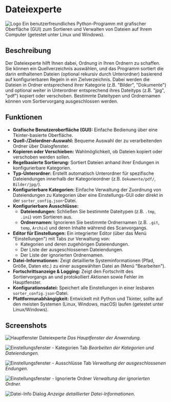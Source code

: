# Dateiexperte

![Logo](img/logo.jpg) Ein benutzerfreundliches Python-Programm mit grafischer Oberfläche (GUI) zum Sortieren und Verwalten von Dateien auf Ihrem Computer (getestet unter Linux und Windows).

## Beschreibung

Der Dateiexperte hilft Ihnen dabei, Ordnung in Ihren Ordnern zu schaffen. Sie können ein Quellverzeichnis auswählen, und das Programm sortiert die darin enthaltenen Dateien (optional rekursiv durch Unterordner) basierend auf konfigurierbaren Regeln in ein Zielverzeichnis. Dabei werden die Dateien in Ordner entsprechend ihrer Kategorie (z.B. "Bilder", "Dokumente") und optional weiter in Unterordner entsprechend ihres Dateityps (z.B. "jpg", "pdf") kopiert oder verschoben. Bestimmte Dateitypen und Ordnernamen können vom Sortiervorgang ausgeschlossen werden.

## Funktionen

* **Grafische Benutzeroberfläche (GUI):** Einfache Bedienung über eine Tkinter-basierte Oberfläche.
* **Quell-/Zielordner-Auswahl:** Bequeme Auswahl der zu verarbeitenden Ordner über Dialogfenster.
* **Kopieren oder Verschieben:** Wahlmöglichkeit, ob Dateien kopiert oder verschoben werden sollen.
* **Regelbasierte Sortierung:** Sortiert Dateien anhand ihrer Endungen in konfigurierbare Kategorien.
* **Typ-Unterordner:** Erstellt automatisch Unterordner für spezifische Dateiendungen innerhalb der Kategorieordner (z.B. `Dokumente/pdf/`, `Bilder/jpg/`).
* **Konfigurierbare Kategorien:** Einfache Verwaltung der Zuordnung von Dateiendungen zu Kategorien über eine Einstellungs-GUI oder direkt in der `sorter_config.json`-Datei.
* **Konfigurierbare Ausschlüsse:**
    * **Dateiendungen:** Schließen Sie bestimmte Dateitypen (z.B. `.tmp`, `.ini`) vom Sortieren aus.
    * **Ordnernamen:** Ignorieren Sie bestimmte Ordnernamen (z.B. `.git`, `temp`, `Archiv`) und deren Inhalte während des Scanvorgangs.
* **Editor für Einstellungen:** Ein integrierter Editor (über das Menü "Einstellungen") mit Tabs zur Verwaltung von:
    * Kategorien und deren zugehörigen Dateiendungen.
    * Der Liste der ausgeschlossenen Dateiendungen.
    * Der Liste der ignorierten Ordnernamen.
* **Datei-Informationen:** Zeigt detaillierte Systeminformationen (Pfad, Größe, Daten etc.) zu einer ausgewählten Datei an (Menü "Bearbeiten").
* **Fortschrittsanzeige & Logging:** Zeigt den Fortschritt des Sortiervorgangs an und protokolliert Aktionen sowie Fehler im Hauptfenster.
* **Konfigurationsdatei:** Speichert alle Einstellungen in einer lesbaren `sorter_config.json`-Datei.
* **Plattformunabhängigkeit:** Entwickelt mit Python und Tkinter, sollte auf den meisten Systemen (Linux, Windows, macOS) laufen (getestet unter Linux/Windows).

## Screenshots

![Hauptfenster Dateiexperte](img/Screenshot_Hauptfenster.png)
*Das Hauptfenster der Anwendung.*

![Einstellungsfenster - Kategorien Tab](img/Screenshot_Kategorien.png)
*Bearbeiten der Kategorien und Dateiendungen.*

![Einstellungsfenster - Ausschlüsse Tab](img/Screenshot_AusgeschlosseneEndungen.png)
*Verwaltung der ausgeschlossenen Endungen.*

![Einstellungsfenster - Ignorierte Ordner](img/Screenshot_IgnorierteOrdner.png)
*Verwaltung der ignorierten Ordner.*

![Datei-Info Dialog](img/ScreenshotInfo.png)
*Anzeige detaillierter Datei-Informationen.*

```markdown
